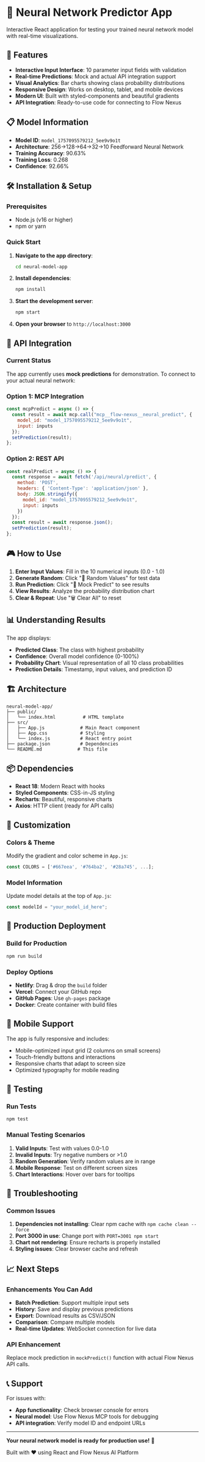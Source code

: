 # 🧠 Neural Network Predictor App

Interactive React application for testing your trained neural network model with real-time visualizations.

## 🚀 Features

- **Interactive Input Interface**: 10 parameter input fields with validation
- **Real-time Predictions**: Mock and actual API integration support
- **Visual Analytics**: Bar charts showing class probability distributions
- **Responsive Design**: Works on desktop, tablet, and mobile devices
- **Modern UI**: Built with styled-components and beautiful gradients
- **API Integration**: Ready-to-use code for connecting to Flow Nexus

## 📋 Model Information

- **Model ID**: `model_1757095579212_5ee9v9o1t`
- **Architecture**: 256→128→64→32→10 Feedforward Neural Network
- **Training Accuracy**: 90.63%
- **Training Loss**: 0.268
- **Confidence**: 92.66%

## 🛠️ Installation & Setup

### Prerequisites
- Node.js (v16 or higher)
- npm or yarn

### Quick Start

1. **Navigate to the app directory**:
   ```bash
   cd neural-model-app
   ```

2. **Install dependencies**:
   ```bash
   npm install
   ```

3. **Start the development server**:
   ```bash
   npm start
   ```

4. **Open your browser** to `http://localhost:3000`

## 🔗 API Integration

### Current Status
The app currently uses **mock predictions** for demonstration. To connect to your actual neural network:

### Option 1: MCP Integration
```javascript
const mcpPredict = async () => {
  const result = await mcp.call("mcp__flow-nexus__neural_predict", {
    model_id: "model_1757095579212_5ee9v9o1t",
    input: inputs
  });
  setPrediction(result);
};
```

### Option 2: REST API
```javascript
const realPredict = async () => {
  const response = await fetch('/api/neural/predict', {
    method: 'POST',
    headers: { 'Content-Type': 'application/json' },
    body: JSON.stringify({
      model_id: "model_1757095579212_5ee9v9o1t",
      input: inputs
    })
  });
  const result = await response.json();
  setPrediction(result);
};
```

## 🎮 How to Use

1. **Enter Input Values**: Fill in the 10 numerical inputs (0.0 - 1.0)
2. **Generate Random**: Click "🎲 Random Values" for test data
3. **Run Prediction**: Click "🚀 Mock Predict" to see results
4. **View Results**: Analyze the probability distribution chart
5. **Clear & Repeat**: Use "🗑️ Clear All" to reset

## 📊 Understanding Results

The app displays:
- **Predicted Class**: The class with highest probability
- **Confidence**: Overall model confidence (0-100%)
- **Probability Chart**: Visual representation of all 10 class probabilities
- **Prediction Details**: Timestamp, input values, and prediction ID

## 🏗️ Architecture

```
neural-model-app/
├── public/
│   └── index.html          # HTML template
├── src/
│   ├── App.js             # Main React component
│   ├── App.css            # Styling
│   └── index.js           # React entry point
├── package.json           # Dependencies
└── README.md             # This file
```

## 📦 Dependencies

- **React 18**: Modern React with hooks
- **Styled Components**: CSS-in-JS styling
- **Recharts**: Beautiful, responsive charts
- **Axios**: HTTP client (ready for API calls)

## 🎨 Customization

### Colors & Theme
Modify the gradient and color scheme in `App.js`:
```javascript
const COLORS = ['#667eea', '#764ba2', '#28a745', ...];
```

### Model Information
Update model details at the top of `App.js`:
```javascript
const modelId = "your_model_id_here";
```

## 🚀 Production Deployment

### Build for Production
```bash
npm run build
```

### Deploy Options
- **Netlify**: Drag & drop the `build` folder
- **Vercel**: Connect your GitHub repo
- **GitHub Pages**: Use `gh-pages` package
- **Docker**: Create container with build files

## 📱 Mobile Support

The app is fully responsive and includes:
- Mobile-optimized input grid (2 columns on small screens)
- Touch-friendly buttons and interactions
- Responsive charts that adapt to screen size
- Optimized typography for mobile reading

## 🧪 Testing

### Run Tests
```bash
npm test
```

### Manual Testing Scenarios
1. **Valid Inputs**: Test with values 0.0-1.0
2. **Invalid Inputs**: Try negative numbers or >1.0
3. **Random Generation**: Verify random values are in range
4. **Mobile Response**: Test on different screen sizes
5. **Chart Interactions**: Hover over bars for tooltips

## 🔧 Troubleshooting

### Common Issues

1. **Dependencies not installing**: Clear npm cache with `npm cache clean --force`
2. **Port 3000 in use**: Change port with `PORT=3001 npm start`
3. **Chart not rendering**: Ensure recharts is properly installed
4. **Styling issues**: Clear browser cache and refresh

## 📈 Next Steps

### Enhancements You Can Add
- **Batch Prediction**: Support multiple input sets
- **History**: Save and display previous predictions
- **Export**: Download results as CSV/JSON
- **Comparison**: Compare multiple models
- **Real-time Updates**: WebSocket connection for live data

### API Enhancement
Replace mock prediction in `mockPredict()` function with actual Flow Nexus API calls.

## 📞 Support

For issues with:
- **App functionality**: Check browser console for errors
- **Neural model**: Use Flow Nexus MCP tools for debugging
- **API integration**: Verify model ID and endpoint URLs

---

**Your neural network model is ready for production use!** 🎯

Built with ❤️ using React and Flow Nexus AI Platform